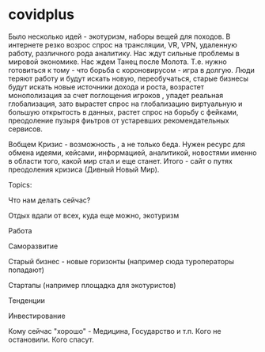# covidplus

Было несколько идей - экотуризм, наборы вещей для походов. 
В интернете резко возрос спрос на трансляции, VR, VPN, удаленную работу, различного рода аналитику. 
Нас ждут сильные проблемы в мировой экономике. 
Нас ждем Танец после Молота. 
Т.е. нужно готовиться к тому - что борьба с короновирусом - игра в долгую. 
Люди теряют работу и будут искать новую, переобучаться, старые бизнесы будут искать новые источники дохода и роста, возрастет монополизация за счет поглощения игроков , упадет реальная глобализация, зато вырастет спрос на глобализацию виртуальную и большую открытость в данных, растет спрос на борьбу с фейками, преодоление пузыря фиьтров от устаревших рекомендательных сервисов. 

Вобщем Кризис - возможность , а не только беда. 
Нужен ресурс для обмена идеями, кейсами, информацией, аналитикой, новостями именно в области того, какой мир стал и еще станет. 
Итого - сайт о путях преодоления кризиса (Дивный Новый Мир).

Topics:

Что нам делать сейчас?

Отдых вдали от всех, куда еще можно, экотуризм

Работа

Саморазвитие

Старый бизнес - новые горизонты (например сюда туроператоры попадают)

Стартапы (например площадка для экотуристов)

Тенденции

Инвестирование

Кому сейчас "хорошо" - Медицина, Государство и т.п. Кого не остановили. Кого спасут. 

